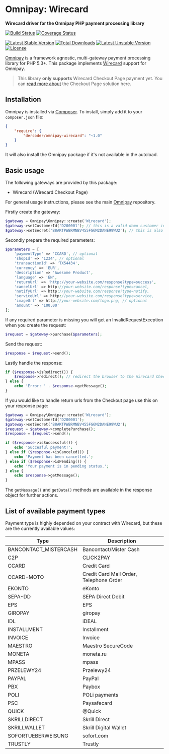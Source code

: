 # Omnipay: Wirecard

**Wirecard driver for the Omnipay PHP payment processing library**

[![Build Status](https://travis-ci.org/dercoder/omnipay-wirecard.svg?branch=master)](https://travis-ci.org/dercoder/omnipay-wirecard)
[![Coverage Status](https://coveralls.io/repos/dercoder/omnipay-wirecard/badge.svg?branch=master&service=github)](https://coveralls.io/github/dercoder/omnipay-wirecard?branch=master)

[![Latest Stable Version](https://poser.pugx.org/dercoder/omnipay-wirecard/v/stable.png)](https://packagist.org/packages/dercoder/omnipay-wirecard)
[![Total Downloads](https://poser.pugx.org/dercoder/omnipay-wirecard/downloads.png)](https://packagist.org/packages/dercoder/omnipay-wirecard)
[![Latest Unstable Version](https://poser.pugx.org/dercoder/omnipay-wirecard/v/unstable.png)](https://packagist.org/packages/dercoder/omnipay-wirecard)
[![License](https://poser.pugx.org/dercoder/omnipay-wirecard/license.png)](https://packagist.org/packages/dercoder/omnipay-wirecard)

[Omnipay](https://github.com/omnipay/omnipay) is a framework agnostic, multi-gateway payment
processing library for PHP 5.3+. This package implements [Wirecard](https://www.wirecard.at) support for Omnipay.

> This library **only supports** Wirecard Checkout Page payment yet. You can [read more about](https://www.wirecard.at/en/solutions/products/checkout-page/) the Checkout Page solution here.

## Installation

Omnipay is installed via [Composer](http://getcomposer.org/). To install, simply add it
to your `composer.json` file:

```json
{
    "require": {
        "dercoder/omnipay-wirecard": "~1.0"
    }
}
```

It will also install the Omnipay package if it's not available in the autoload.

## Basic usage

The following gateways are provided by this package:

* Wirecard (Wirecard Checkout Page)

For general usage instructions, please see the main [Omnipay](https://github.com/thephpleague/omnipay)
repository.

Firstly create the gateway:

```php
$gateway = Omnipay\Omnipay::create('Wirecard');
$gateway->setCustomerId('D200001'); // this is a valid demo customer id
$gateway->setSecret('B8AKTPWBRMNBV455FG6M2DANE99WU2'); // this is also valid for developing
```

Secondly prepare the required parameters:

```php
$parameters = [
    'paymentType' => 'CCARD', // optional
    'shopId' => '1234', // optional
    'transactionId' => 'TX54434',
    'currency' => 'EUR',
    'description' => 'Awesome Product',
    'language' => 'EN',
    'returnUrl' => 'http://your-website.com/response?type=success',
    'cancelUrl' => http://your-website.com/response?type=cancel,
    'notifyUrl' => http://your-website.com/response?type=notify,
    'serviceUrl' => http://your-website.com/response?type=service,
    'imageUrl' => http://your-website.com/logo.png, // optional
    'amount' => '100.00'
];
```

If any required parameter is missing you will get an InvalidRequestException when you create the request:

```php
$request = $gateway->purchase($parameters);
```

Send the request:

```php
$response = $request->send();
```

Lastly handle the response:

```php
if ($response->isRedirect()) {
    $response->redirect(); // redirect the browser to the Wirecard Checkout Page
} else {
    echo 'Error: ' . $response->getMessage();
}
```

If you would like to handle return urls from the Checkout page use this on your response page:

```php
$gateway = Omnipay\Omnipay::create('Wirecard');
$gateway->setCustomerId('D200001');
$gateway->setSecret('B8AKTPWBRMNBV455FG6M2DANE99WU2');
$request = $gateway->completePurchase();
$response = $request->send();

if ($response->isSuccessful()) {
    echo 'Succesful payment!';
} else if ($response->isCanceled()) {
    echo 'Payment has been cancelled.';
} else if ($response->isPending()) {
    echo 'Your payment is in pending status.';
} else {
    echo $response->getMessage();
}
```

The `getMessage()` and `getData()` methods are available in the response object for further actions.

## List of available payment types

Payment type is highly depended on your contract with Wirecard, but these are the currently available values:

| Type | Description |
|---|---|
| BANCONTACT_MISTERCASH | Bancontact/Mister Cash |
| C2P | CLICK2PAY |
| CCARD | Credit Card |
| CCARD-MOTO | Credit Card Mail Order, Telephone Order |
| EKONTO | eKonto |
| SEPA-DD | SEPA Direct Debit |
| EPS | EPS |
| GIROPAY | giropay |
| IDL | iDEAL |
| INSTALLMENT | Installment |
| INVOICE | Invoice |
| MAESTRO | Maestro SecureCode |
| MONETA | moneta.ru |
| MPASS | mpass |
| PRZELEWY24 | Przelewy24 |
| PAYPAL | PayPal |
| PBX | Paybox |
| POLI | POLi payments |
| PSC | Paysafecard |
| QUICK | @Quick |
| SKRILLDIRECT | Skrill Direct |
| SKRILLWALLET | Skrill Digital Wallet |
| SOFORTUEBERWEISUNG | sofort.com |
| TRUSTLY | Trustly |
